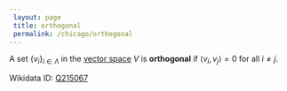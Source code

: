 ```yaml
---
 layout: page
 title: orthogonal
 permalink: /chicago/orthogonal
---
```

A set $\{v_i\}_{i\in \Lambda}$ in the [vector space](https://mathgloss.github.io/MathGloss/chicago/vector_space) $V$ is **orthogonal** if $\langle v_i, v_j\rangle =0$ for all $i\neq j$.

Wikidata ID: [Q215067](https://www.wikidata.org/wiki/Q215067)
